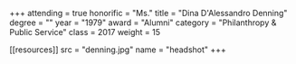 +++
attending = true
honorific = "Ms."
title     = "Dina D'Alessandro Denning"
degree    = ""
year      = "1979"
award     = "Alumni"
category  = "Philanthropy & Public Service"
class     = 2017
weight    = 15

[[resources]]
  src  = "denning.jpg"
  name = "headshot"
+++
